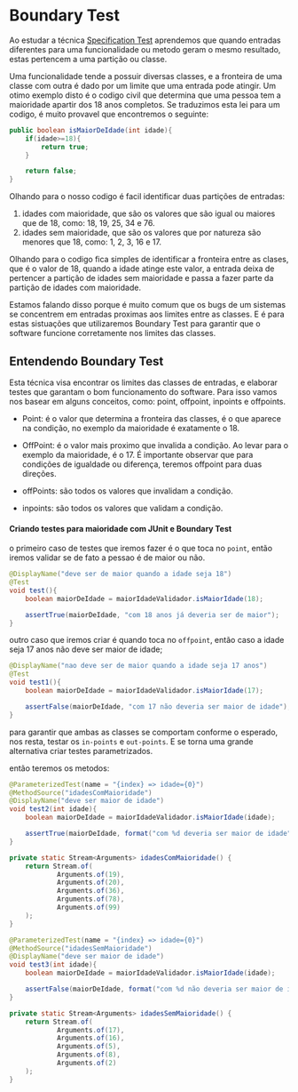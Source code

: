 # Boundary Test

Ao estudar a técnica [Specification Test](https://github.com/zup-academy/materiais-publicos-treinamentos/blob/main/testes-de-unidade-reveladores-de-bugs/specification-test.md) aprendemos que quando  entradas diferentes para uma funcionalidade ou metodo geram o mesmo resultado, estas pertencem a uma partição ou classe.

Uma funcionalidade tende a possuir diversas classes, e a fronteira de uma classe com outra é dado por um limite que uma entrada pode atingir. Um otimo exemplo disto é o codigo civil que determina que uma pessoa tem a maioridade apartir dos 18 anos completos. Se traduzimos esta lei para um codigo, é muito provavel que encontremos o seguinte:

```java
public boolean isMaiorDeIdade(int idade){
    if(idade>=18){
        return true;
    }

    return false;
}
```

Olhando para o nosso codigo é facil identificar duas partições de entradas:

1. idades com maioridade, que são os valores que são igual ou maiores que de 18, como: 18, 19, 25, 34 e 76.
2. idades sem maioridade, que são os valores que por natureza são menores que 18, como:  1, 2, 3, 16 e 17.


Olhando para o codigo fica simples de identificar a fronteira entre as clases, que é o valor de 18, quando a idade atinge este valor, a entrada deixa de pertencer a partição de idades sem maioridade e passa a fazer parte da partição de idades com maioridade. 

Estamos falando disso porque é muito comum que os bugs de um sistemas se concentrem em entradas proximas aos limites entre as classes. E é para estas sistuações que utilizaremos Boundary Test para garantir que o software funcione corretamente nos limites das classes.


## Entendendo Boundary Test

Esta técnica visa encontrar os limites das classes de entradas, e elaborar testes que garantam o bom funcionamento do software. Para isso vamos nos basear em alguns conceitos, como: point, offpoint, inpoints e offpoints.

- Point: é o valor que determina a fronteira das classes, é o que aparece na condição, no exemplo da maioridade é exatamente o 18.

- OffPoint: é o valor mais proximo que invalida a condição. Ao levar para o exemplo da maioridade, é o 17. É importante observar que para condições de igualdade ou diferença, teremos offpoint para duas direções.

- offPoints: são todos os valores que invalidam a condição. 

- inpoints: são todos os valores que validam  a condição.



#### Criando testes para maioridade com JUnit e Boundary Test

o primeiro caso de testes que iremos fazer é o que toca no `point`, então iremos validar se de fato a pessao é de maior ou não.


```java
@DisplayName("deve ser de maior quando a idade seja 18")
@Test
void test(){
    boolean maiorDeIdade = maiorIdadeValidador.isMaiorIdade(18);

    assertTrue(maiorDeIdade, "com 18 anos já deveria ser de maior");
}
```

outro caso que iremos criar é quando toca no `offpoint`, então caso a idade seja 17 anos não deve ser maior de idade;

```java
@DisplayName("nao deve ser de maior quando a idade seja 17 anos")
@Test
void test1(){
    boolean maiorDeIdade = maiorIdadeValidador.isMaiorIdade(17);

    assertFalse(maiorDeIdade, "com 17 não deveria ser maior de idade");
}
```

para garantir que ambas as classes se comportam conforme o esperado, nos resta, testar os `in-points` e `out-points`. E se torna uma grande alternativa criar testes parametrizados.


então teremos os metodos: 

```java
@ParameterizedTest(name = "{index} => idade={0}")
@MethodSource("idadesComMaioridade")
@DisplayName("deve ser maior de idade")
void test2(int idade){
    boolean maiorDeIdade = maiorIdadeValidador.isMaiorIdade(idade);

    assertTrue(maiorDeIdade, format("com %d deveria ser maior de idade",idade));
}

private static Stream<Arguments> idadesComMaioridade() {
    return Stream.of(
            Arguments.of(19),
            Arguments.of(20),
            Arguments.of(36),
            Arguments.of(78),
            Arguments.of(99)
    );
}
```
```java
@ParameterizedTest(name = "{index} => idade={0}")
@MethodSource("idadesSemMaioridade")
@DisplayName("deve ser maior de idade")
void test3(int idade){
    boolean maiorDeIdade = maiorIdadeValidador.isMaiorIdade(idade);

    assertFalse(maiorDeIdade, format("com %d não deveria ser maior de idade",idade));
}

private static Stream<Arguments> idadesSemMaioridade() {
    return Stream.of(
            Arguments.of(17),
            Arguments.of(16),
            Arguments.of(5),
            Arguments.of(8),
            Arguments.of(2)
    );
}
```
